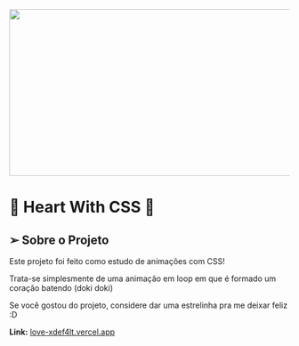 <img src="http://24.media.tumblr.com/a9f4ac26895d6f5d23a0f374c546b964/tumblr_mvtbjrW1161s3dhkxo1_500.gif" width="1200" height="300">
<h1>💙 Heart With CSS 💙 </h1>
<h2>➢ Sobre o Projeto</h2>
<p> Este projeto foi feito como estudo de animações com CSS!</p>
<p>Trata-se simplesmente de uma animação em loop em que é formado um coração batendo (doki doki)</p>
<p>Se você gostou do projeto, considere dar uma estrelinha pra me deixar feliz :D</p>
<p><b>Link:</b> <a href="love-xdef4lt.vercel.app">love-xdef4lt.vercel.app</a></p>
